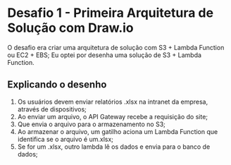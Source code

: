 # Desafio 1 - Primeira Arquitetura de Solução com Draw.io

O desafio era criar uma arquitetura de solução com S3 + Lambda Function ou EC2 + EBS;
Eu optei por desenha uma solução de S3 + Lambda Function.

## Explicando o desenho

1) Os usuários devem enviar relatórios .xlsx na intranet da empresa, através de dispositivos;
2) Ao enviar um arquivo, o API Gateway recebe a requisição do site;
3) Que envia o arquivo para o armazenamento no S3;
4) Ao armazenar o arquivo, um gatilho aciona um Lambda Function que identifica se o arquivo é um.xlsx;
5) Se for um .xlsx, outro lambda lê os dados e envia para o banco de dados;
